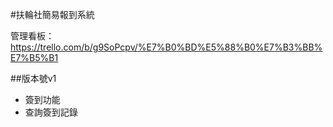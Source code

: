 #扶輪社簡易報到系統

管理看板：https://trello.com/b/g9SoPcpv/%E7%B0%BD%E5%88%B0%E7%B3%BB%E7%B5%B1

##版本號v1
* 簽到功能
* 查詢簽到記錄    